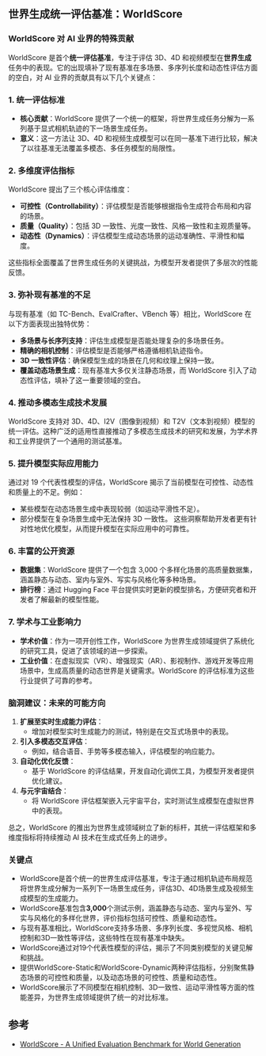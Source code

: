 
## 世界生成统一评估基准：WorldScore

### WorldScore 对 AI 业界的特殊贡献

WorldScore 是首个**统一评估基准**，专注于评估 3D、4D 和视频模型在**世界生成**任务中的表现。它的出现填补了现有基准在多场景、多序列长度和动态性评估方面的空白，对 AI 业界的贡献具有以下几个关键点：

### 1. **统一评估标准**

- **核心贡献**：WorldScore 提供了一个统一的框架，将世界生成任务分解为一系列基于显式相机轨迹的下一场景生成任务。
- **意义**：这一方法让 3D、4D 和视频生成模型可以在同一基准下进行比较，解决了以往基准无法覆盖多模态、多任务模型的局限性。

### 2. **多维度评估指标**

WorldScore 提出了三个核心评估维度：

- **可控性（Controllability）**：评估模型是否能够根据指令生成符合布局和内容的场景。
- **质量（Quality）**：包括 3D 一致性、光度一致性、风格一致性和主观质量等。
- **动态性（Dynamics）**：评估模型生成动态场景的运动准确性、平滑性和幅度。

这些指标全面覆盖了世界生成任务的关键挑战，为模型开发者提供了多层次的性能反馈。

### 3. **弥补现有基准的不足**

与现有基准（如 TC-Bench、EvalCrafter、VBench 等）相比，WorldScore 在以下方面表现出独特优势：

- **多场景与长序列支持**：评估生成模型是否能处理复杂的多场景任务。
- **精确的相机控制**：评估模型是否能够严格遵循相机轨迹指令。
- **3D 一致性评估**：确保模型生成的场景在几何和纹理上保持一致。
- **覆盖动态场景生成**：现有基准大多仅关注静态场景，而 WorldScore 引入了动态性评估，填补了这一重要领域的空白。

### 4. **推动多模态生成技术发展**

WorldScore 支持对 3D、4D、I2V（图像到视频）和 T2V（文本到视频）模型的统一评估。这种广泛的适用性直接推动了多模态生成技术的研究和发展，为学术界和工业界提供了一个通用的测试基准。

### 5. **提升模型实际应用能力**

通过对 19 个代表性模型的评估，WorldScore 揭示了当前模型在可控性、动态性和质量上的不足。例如：

- 某些模型在动态场景生成中表现较弱（如运动平滑性不足）。
- 部分模型在复杂场景生成中无法保持 3D 一致性。
这些洞察帮助开发者更有针对性地优化模型，从而提升模型在实际应用中的可靠性。

### 6. **丰富的公开资源**

- **数据集**：WorldScore 提供了一个包含 3,000 个多样化场景的高质量数据集，涵盖静态与动态、室内与室外、写实与风格化等多种场景。
- **排行榜**：通过 Hugging Face 平台提供实时更新的模型排名，方便研究者和开发者了解最新的模型性能。

### 7. **学术与工业影响力**

- **学术价值**：作为一项开创性工作，WorldScore 为世界生成领域提供了系统化的研究工具，促进了该领域的进一步探索。
- **工业价值**：在虚拟现实（VR）、增强现实（AR）、影视制作、游戏开发等应用场景中，生成高质量的动态世界是关键需求。WorldScore 的评估标准为这些行业提供了可靠的参考。

### 脑洞建议：未来的可能方向

1. **扩展至实时生成能力评估**：
   - 增加对模型实时生成能力的测试，特别是在交互式场景中的表现。
2. **引入多模态交互评估**：
   - 例如，结合语音、手势等多模态输入，评估模型的响应能力。
3. **自动化优化反馈**：
   - 基于 WorldScore 的评估结果，开发自动化调优工具，为模型开发者提供优化建议。
4. **与元宇宙结合**：
   - 将 WorldScore 评估框架嵌入元宇宙平台，实时测试生成模型在虚拟世界中的表现。

总之，WorldScore 的推出为世界生成领域树立了新的标杆，其统一评估框架和多维度指标将持续推动 AI 技术在生成式任务上的进步。

### 关键点

- WorldScore是首个统一的世界生成评估基准，专注于通过相机轨迹布局规范将世界生成分解为一系列下一场景生成任务，评估3D、4D场景生成及视频生成模型的生成能力。
- WorldScore基准包含**3,000**个测试示例，涵盖静态与动态、室内与室外、写实与风格化的多样化世界，评价指标包括可控性、质量和动态性。
- 与现有基准相比，WorldScore支持多场景、多序列长度、多视觉风格、相机控制和3D一致性等评估，这些特性在现有基准中缺失。
- WorldScore通过对19个代表性模型的评估，揭示了不同类别模型的关键见解和挑战。
- 提供WorldScore-Static和WorldScore-Dynamic两种评估指标，分别聚焦静态场景的可控性和质量，以及动态场景的可控性、质量和动态性。
- WorldScore展示了不同模型在相机控制、3D一致性、运动平滑性等方面的性能差异，为世界生成领域提供了统一的对比标准。

## 参考

- [WorldScore - A Unified Evaluation Benchmark for World Generation](https://haoyi-duan.github.io/WorldScore/)

